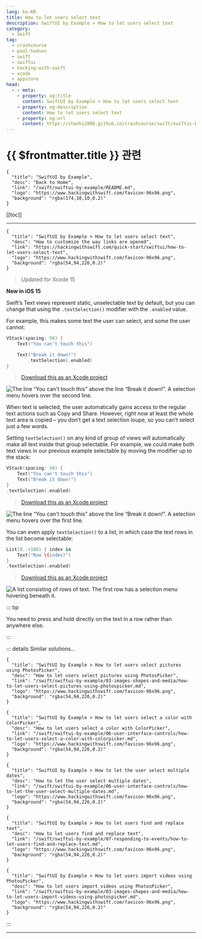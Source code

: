 ```yaml
---
lang: ko-KR
title: How to let users select text
description: SwiftUI by Example > How to let users select text
category:
  - Swift
tag: 
  - crashcourse
  - paul-hudson
  - swift
  - swiftui
  - hacking-with-swift
  - xcode
  - appstore
head:
  - - meta:
    - property: og:title
      content: SwiftUI by Example > How to let users select text
    - property: og:description
      content: How to let users select text
    - property: og:url
      content: https://chanhi2000.github.io/crashcourse/swift/swiftui-by-example/02-working-with-static-text/how-to-let-users-select-text.html
---
```


# {{ $frontmatter.title }} 관련

```component VPCard
{
  "title": "SwiftUI by Example",
  "desc": "Back to Home",
  "link": "/swift/swiftui-by-example/README.md",
  "logo": "https://www.hackingwithswift.com/favicon-96x96.png",
  "background": "rgba(174,10,10,0.2)"
}
```

[[toc]]

---

```component VPCard
{
  "title": "SwiftUI by Example > How to let users select text",
  "desc": "How to customize the way links are opened",
  "link": "https://hackingwithswift.com/quick-start/swiftui/how-to-let-users-select-text",
  "logo": "https://www.hackingwithswift.com/favicon-96x96.png",
  "background": "rgba(54,94,226,0.2)"
}
```

> Updated for Xcode 15

**New in iOS 15**

Swift’s Text views represent static, unselectable text by default, but you can change that using the `.textSelection()` modifier with the `.enabled` value.

For example, this makes some text the user can select, and some the user cannot:

```swift
VStack(spacing: 50) {
    Text("You can't touch this")

    Text("Break it down!")
        .textSelection(.enabled)
}
```

> [<FontIcon icon="fas fa-file-zipper"/>Download this as an Xcode project](https://www.hackingwithswift.com/files/projects/swiftui/how-to-let-users-select-text-1.zip)

![The line “You can't touch this” above the line “Break it down!”. A selection menu hovers over the second line.](https://www.hackingwithswift.com/img/books/quick-start/swiftui/how-to-let-users-select-text-1~dark.png)

When text is selected, the user automatically gains access to the regular text actions such as Copy and Share. However, right now at least the whole text area is copied – you don’t get a text selection loupe, so you can’t select just a few words.

Setting `textSelection()` on any kind of group of views will automatically make all text inside that group selectable. For example, we could make both text views in our previous example selectable by moving the modifier up to the stack:

```swift
VStack(spacing: 50) {
    Text("You can't touch this")
    Text("Break it down!")
}
.textSelection(.enabled)
```

> [<FontIcon icon="fas fa-file-zipper"/>Download this as an Xcode project](https://www.hackingwithswift.com/files/projects/swiftui/how-to-let-users-select-text-2.zip)

![The line “You can't touch this” above the line “Break it down!”. A selection menu hovers over the first line.](https://www.hackingwithswift.com/img/books/quick-start/swiftui/how-to-let-users-select-text-2~dark.png)

You can even apply `textSelection()` to a list, in which case the text rows in the list become selectable:

```swift
List(0..<100) { index in
    Text("Row \(index)")
}
.textSelection(.enabled)
```

> [<FontIcon icon="fas fa-file-zipper"/>Download this as an Xcode project](https://www.hackingwithswift.com/files/projects/swiftui/how-to-let-users-select-text-3.zip)

![A list consisting of rows of text. The first row has a selection menu hovering beneath it.](https://www.hackingwithswift.com/img/books/quick-start/swiftui/how-to-let-users-select-text-3~dark.png)

::: tip

You need to press and hold directly on the text in a row rather than anywhere else.

:::

::: details Similar solutions…

```component VPCard
{
  "title": "SwiftUI by Example > How to let users select pictures using PhotosPicker",
  "desc": "How to let users select pictures using PhotosPicker",
  "link": "/swift/swiftui-by-example/03-images-shapes-and-media/how-to-let-users-select-pictures-using-photospicker.md",
  "logo": "https://www.hackingwithswift.com/favicon-96x96.png",
  "background": "rgba(54,94,226,0.2)"
}
```

```component VPCard
{
  "title": "SwiftUI by Example > How to let users select a color with ColorPicker",
  "desc": "How to let users select a color with ColorPicker",
  "link": "/swift/swiftui-by-example/06-user-interface-controls/how-to-let-users-select-a-color-with-colorpicker.md",
  "logo": "https://www.hackingwithswift.com/favicon-96x96.png",
  "background": "rgba(54,94,226,0.2)"
}
```

```component VPCard
{
  "title": "SwiftUI by Example > How to let the user select multiple dates",
  "desc": "How to let the user select multiple dates",
  "link": "/swift/swiftui-by-example/06-user-interface-controls/how-to-let-the-user-select-multiple-dates.md",
  "logo": "https://www.hackingwithswift.com/favicon-96x96.png",
  "background": "rgba(54,94,226,0.2)"
}
```

```component VPCard
{
  "title": "SwiftUI by Example > How to let users find and replace text",
  "desc": "How to let users find and replace text",
  "link": "/swift/swiftui-by-example/07-responding-to-events/how-to-let-users-find-and-replace-text.md",
  "logo": "https://www.hackingwithswift.com/favicon-96x96.png",
  "background": "rgba(54,94,226,0.2)"
}
```

```component VPCard
{
  "title": "SwiftUI by Example > How to let users import videos using PhotosPicker",
  "desc": "How to let users import videos using PhotosPicker",
  "link": "/swift/swiftui-by-example/03-images-shapes-and-media/how-to-let-users-import-videos-using-photospicker.md",
  "logo": "https://www.hackingwithswift.com/favicon-96x96.png",
  "background": "rgba(54,94,226,0.2)"
}
```

:::

---

<TagLinks />